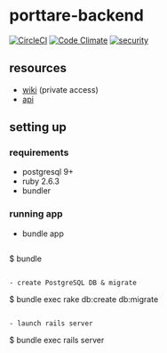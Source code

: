 # porttare-backend

[![CircleCI](https://circleci.com/gh/vilcabamba/porttare-backend.svg?style=svg)](https://circleci.com/gh/vilcabamba/porttare-backend)
[![Code Climate](https://codeclimate.com/github/vilcabamba/porttare-backend/badges/gpa.svg)](https://codeclimate.com/github/vilcabamba/porttare-backend)
[![security](https://hakiri.io/github/vilcabamba/porttare-backend/master.svg)](https://hakiri.io/github/vilcabamba/porttare-backend/master)

## resources

- [wiki](http://nodriza.noggalito.com/projects/porttare/wiki) (private access)
- [api](https://porttare-backend.herokuapp.com/apipie)

## setting up

### requirements

- postgresql 9+
- ruby 2.6.3
- bundler

### running app

- bundle app

  ```
$ bundle
  ```

- create PostgreSQL DB & migrate

  ```
$ bundle exec rake db:create db:migrate
  ```

- launch rails server

  ```
$ bundle exec rails server
  ```
